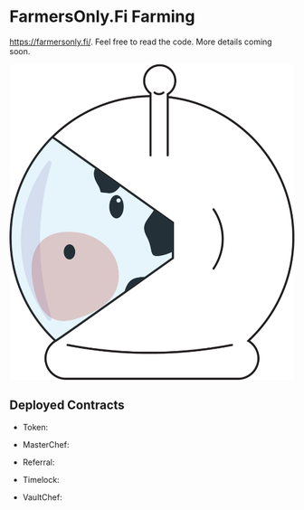 # FarmersOnly.Fi Farming 

https://farmersonly.fi/. Feel free to read the code. More details coming soon.

![](farmers-only.png)

## Deployed Contracts

- Token: 
- MasterChef: 
- Referral: 
- Timelock: 

- VaultChef: 
